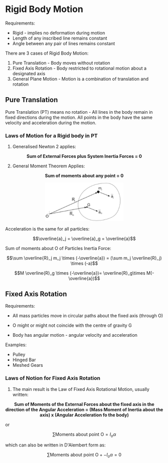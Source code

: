 # Rigid Body Motion

Requirements:

- Rigid - implies no deformation during motion
- Length of any inscribed line remains constant
- Angle between any pair of lines remains constant

There are 3 cases of Rigid Body Motion:
1. Pure Translation - Body moves without rotation
2. Fixed Axis Rotation - Body restricted to rotational motion about a designated axis
3. General Plane Motion - Motion is a combination of translation and rotation

## Pure Translation

Pure Translation (PT) means no rotation - All lines in the body remain in fixed directions during the motion. All points in the body have the same velocity and acceleration during the motion.

### Laws of Motion for a Rigid body in PT

1. Generalised Newton 2 applies:

<p style = "text-align: center;"><b>Sum of External Forces plus System Inertia Forces = 0</b></p>

2. General Moment Theorem Applies:

<p style = "text-align: center;"><b>Sum of moments about any point = 0</b></p>

<p align="center">
    <img src="../Images/RigidBodyMotion/pt.png" width="250"/>
</p>

Acceleration is the same for all particles:

$$\overline{a}_j = \overline{a}_g = \overline{a}$$

Sum of moments about O of Particles Inertia Force:

$$\sum \overline{R}_j m_j \times (-\overline{a}) = (\sum m_j \overline{R}_j) \times (-a)$$


$$M \overline{R}_g \times (-\overline{a})= \overline{R}_g\times M(-\overline{a})$$

## Fixed Axis Rotation

Requirements:

- All mass particles move in circular paths about the fixed axis (through O)

- O might or might not coincide with the centre of gravity G

- Body has angular motion - angular velocity and acceleration

Examples:

- Pulley
- Hinged Bar
- Meshed Gears

### Laws of Notion for Fixed Axis Rotation

1. The main result is the Law of Fixed Axis Rotational Motion, usually written:

<p style = "text-align: center;"><b>Sum of Moments of the External Forces about the fixed axis in the direction of the Angular Acceleration = (Mass Moment of Inertia about the axis) x (Angular Acceleration fo the body)</b></p>

or 

$$\sum \textrm{Moments about point O} = I_o\alpha$$

which can also be written in D'Alembert form as:

$$\sum \textrm{Moments about point O} + -I_o\alpha = 0$$
